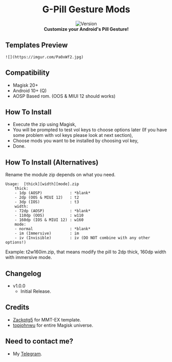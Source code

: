 <h1 align="center">G-Pill Gesture Mods</h1>

<div align="center">
  <img src="https://img.shields.io/badge/Version-v1.0.0-green.svg?longCache=true&style=popout-round"
  alt="Version" />
</div>

<div align="center">
 <strong>Customize your Android's Pill Gesture!</strong>
</div>

## Templates Preview

	![](https://imgur.com/Pa0xWf2.jpg)

## Compatibility
- Magisk 20+
- Android 10+ (Q)
- AOSP Based rom. (OOS & MIUI 12 should works)

## How To Install
- Execute the zip using Magisk,
- You will be prompted to test vol keys to choose options later (If you have some problem with vol keys please look at next section),
- Choose mods you want to be installed by choosing vol key,
- Done.

## How To Install (Alternatives)
Rename the module zip depends on what you need.

```
Usage:	[thick][width][mode].zip
	thick:
	- 1dp (AOSP)    		: *blank*
	- 2dp (OOS & MIUI 12)	: t2
	- 3dp (IOS)				: t3
	width:
	- 72dp (AOSP)   		: *blank*
	- 110dp	(OOS)			: w110
	- 160dp (IOS & MIUI 12)	: w160
	mode:
	- normal				: *blank*
	- im (Immersive)		: im
	- iv (Invisible)		: iv (DO NOT combine with any other options!)
```
	
Example: t2w160im.zip, that means modify the pill to 2dp thick, 160dp width with immersive mode.

## Changelog
- v1.0.0
  - Initial Release.

## Credits
- <a href="https://github.com/Zackptg5">Zackptg5</a> for MMT-EX template.
- <a href="https://github.com/topjohnwu">topjohnwu</a> for entire Magisk universe.

## Need to contact me?
- My <a href="https://t.me/Gnonymous7">Telegram</a>.

